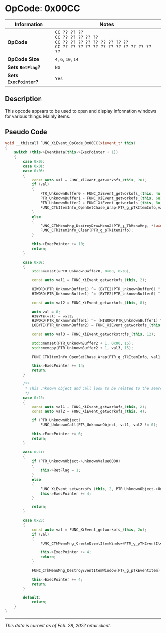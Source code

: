 # OpCode: 0x00CC

| Information               | Notes |
|---                        |---    |
| **OpCode**                | `CC ?? ?? ??` <br> `CC ?? ?? ?? ?? ??` <br> `CC ?? ?? ?? ?? ?? ?? ?? ?? ??` <br> `CC ?? ?? ?? ?? ?? ?? ?? ?? ?? ?? ?? ?? ??` |
| **OpCode Size**           | `4`, `6`, `10`, `14` |
| **Sets `RetFlag`?**       | `No`  |
| **Sets `ExecPointer`?**   | `Yes` |

## Description

This opcode appears to be used to open and display information windows for various things. Mainly items.

## Pseudo Code

```cpp
void __thiscall FUNC_XiEvent_OpCode_0x00CC(xievent_t* this)
{
    switch (this->EventData[this->ExecPointer + 1])
    {
        case 0x00:
        case 0x01:
        case 0x03:
        {
            const auto val = FUNC_XiEvent_getworkofs_(this, 2u);
            if (val)
            {
                PTR_UnknownBuffer0 = FUNC_XiEvent_getworkofs_(this, 4u);
                PTR_UnknownBuffer1 = FUNC_XiEvent_getworkofs_(this, 6u);
                PTR_UnknownBuffer2 = FUNC_XiEvent_getworkofs_(this, 8u);
                FUNC_CTkItemInfo_OpenSetChase_Wrap(PTR_g_pTkItemInfo,val, &PTR_UnknownBuffer0, this->EventData[this->ExecPointer + 1] != 3 ? 0 : 2);
            }
            else
            {
                FUNC_CTkMenuMng_DestroyDrawMenu2(PTR_g_TkMenuMng, *(uint32_t*)(PTR_g_pTkItemInfo + 8), 1);
                FUNC_CTkItemInfo_Clear(PTR_g_pTkItemInfo);
            }

            this->ExecPointer += 10;
            return;
        }

        case 0x02:
        {
            std::memset(&PTR_UnknownBuffer0, 0x00, 0x18);

            const auto val1 = FUNC_XiEvent_getworkofs_(this, 2);

            HIWORD(PTR_UnknownBuffer1) ^= (BYTE2(PTR_UnknownBuffer0) ^ (uint8_t)FUNC_XiEvent_getworkofs_(this, 4)) & 0x0F;
            HIWORD(PTR_UnknownBuffer1) ^= (BYTE2(PTR_UnknownBuffer0) ^ (uint8_t)(16 * FUNC_XiEvent_getworkofs_(this, 6))) & 0xF0;

            const auto val2 = FUNC_XiEvent_getworkofs_(this, 8);

            auto val = 0;
            HIBYTE(val) = val2;
            HIWORD(PTR_UnknownBuffer1) ^= (HIWORD(PTR_UnknownBuffer1) ^ val) & 0xF00;
            LOBYTE(PTR_UnknownBuffer2) = FUNC_XiEvent_getworkofs_(this, 10);

            const auto val3 = FUNC_XiEvent_getworkstrofs_(this, 12);

            std::memset(PTR_UnknownBuffer2 + 1, 0x00, 16);
            std::memcpy(PTR_UnknownBuffer2 + 1, val3, 15);

            FUNC_CTkItemInfo_OpenSetChase_Wrap(PTR_g_pTkItemInfo, val1, &PTR_UnknownBuffer0, 0);

            this->ExecPointer += 14;
            return;
        }

        /**
         * This unknown object and call look to be related to the search window and its parts. 
         */
        case 0x10:
        {
            const auto val1 = FUNC_XiEvent_getworkofs_(this, 2);
            const auto val2 = FUNC_XiEvent_getworkofs_(this, 4);

            if (PTR_UnknownObject)
                FUNC_UnknownCall(PTR_UnknownObject, val1, val2 != 0);

            this->ExecPointer += 6;
            return;
        }

        case 0x11:
        {
            if (PTR_UnknownObject->UnknownValue0000)
            {
                this->RetFlag = 1;
            }
            else
            {
                FUNC_XiEvent_setworkofs_(this, 2, PTR_UnknownObject->UnknownValue0001);
                this->ExecPointer += 4;
            }

            return;
        }

        case 0x20:
        {
            const auto val = FUNC_XiEvent_getworkofs_(this, 2u);
            if (val)
            {
                FUNC_CTkMenuMng_CreateEventItemWindow(PTR_g_pTkEventItem, 0, val);

                this->ExecPointer += 4;
                return;
            }

            FUNC_CTkMenuMng_DestroyEventItemWindow(PTR_g_pTkEventItem);

            this->ExecPointer += 4;
            return;
        }

        default:
            return;
    }
}
```

---

_This data is current as of Feb. 28, 2022 retail client._